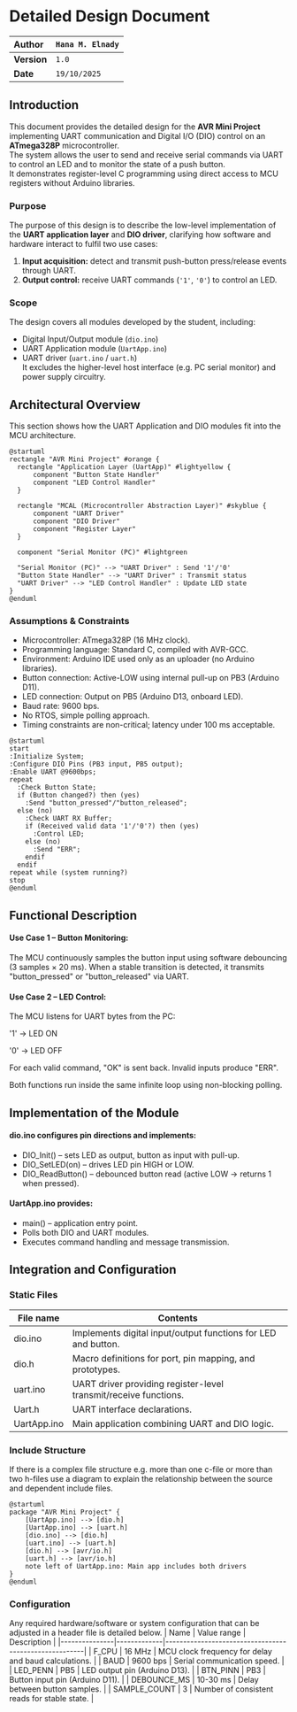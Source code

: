 # Detailed Design Document

| **Author**              | `Hana M. Elnady`                                     |
|:------------------------|:-----------------------------------------------------|
| **Version**             | `1.0`                                                |
| **Date**                | `19/10/2025`                                         |

## Introduction
This document provides the detailed design for the **AVR Mini Project** implementing UART communication and Digital I/O (DIO) control on an **ATmega328P** microcontroller.  
The system allows the user to send and receive serial commands via UART to control an LED and to monitor the state of a push button.  
It demonstrates register-level C programming using direct access to MCU registers without Arduino libraries.

### Purpose
The purpose of this design is to describe the low-level implementation of the **UART application layer** and **DIO driver**, clarifying how software and hardware interact to fulfil two use cases:
1. **Input acquisition:** detect and transmit push-button press/release events through UART.  
2. **Output control:** receive UART commands (`'1'`, `'0'`) to control an LED.

### Scope
The design covers all modules developed by the student, including:
- Digital Input/Output module (`dio.ino`)
- UART Application module (`UartApp.ino`)
- UART driver (`uart.ino` / `uart.h`)  
It excludes the higher-level host interface (e.g. PC serial monitor) and power supply circuitry.

## Architectural Overview
This section shows how the UART Application and DIO modules fit into the MCU architecture.

```plantuml
@startuml
rectangle "AVR Mini Project" #orange {
  rectangle "Application Layer (UartApp)" #lightyellow {
      component "Button State Handler"
      component "LED Control Handler"
  }

  rectangle "MCAL (Microcontroller Abstraction Layer)" #skyblue {
      component "UART Driver"
      component "DIO Driver"
      component "Register Layer"
  }

  component "Serial Monitor (PC)" #lightgreen

  "Serial Monitor (PC)" --> "UART Driver" : Send '1'/'0'
  "Button State Handler" --> "UART Driver" : Transmit status
  "UART Driver" --> "LED Control Handler" : Update LED state
}
@enduml

```

### Assumptions & Constraints
- Microcontroller: ATmega328P (16 MHz clock).
- Programming language: Standard C, compiled with AVR-GCC.
- Environment: Arduino IDE used only as an uploader (no Arduino libraries).
- Button connection: Active-LOW using internal pull-up on PB3 (Arduino D11).
- LED connection: Output on PB5 (Arduino D13, onboard LED).
- Baud rate: 9600 bps.
- No RTOS, simple polling approach.
- Timing constraints are non-critical; latency under 100 ms acceptable.

```plantuml
@startuml
start
:Initialize System;
:Configure DIO Pins (PB3 input, PB5 output);
:Enable UART @9600bps;
repeat
  :Check Button State;
  if (Button changed?) then (yes)
    :Send "button_pressed"/"button_released";
  else (no)
    :Check UART RX Buffer;
    if (Received valid data '1'/'0'?) then (yes)
      :Control LED;
    else (no)
      :Send "ERR";
    endif
  endif
repeat while (system running?)
stop
@enduml

```

## Functional Description
#### Use Case 1 – Button Monitoring:
The MCU continuously samples the button input using software debouncing (3 samples × 20 ms).
When a stable transition is detected, it transmits "button_pressed" or "button_released" via UART.

#### Use Case 2 – LED Control:
The MCU listens for UART bytes from the PC:

'1' → LED ON

'0' → LED OFF

For each valid command, "OK" is sent back. Invalid inputs produce "ERR".

Both functions run inside the same infinite loop using non-blocking polling.

## Implementation of the Module
#### dio.ino configures pin directions and implements:
- DIO_Init() – sets LED as output, button as input with pull-up.
- DIO_SetLED(on) – drives LED pin HIGH or LOW.
- DIO_ReadButton() – debounced button read (active LOW → returns 1 when pressed).

#### UartApp.ino provides:
- main() – application entry point.
- Polls both DIO and UART modules.
- Executes command handling and message transmission.

## Integration and Configuration
### Static Files

| File name   | Contents                                                         |
|-------------|------------------------------------------------------------------|
| dio.ino     | Implements digital input/output functions for LED and button.    |
| dio.h       | Macro definitions for port, pin mapping, and prototypes.         |
| uart.ino    | UART driver providing register-level transmit/receive functions. |
| Uart.h      | UART interface declarations.                                     |
| UartApp.ino | Main application combining UART and DIO logic.                   |

### Include Structure

If there is a complex file structure e.g. more than one c-file or more than two h-files use a diagram to explain the relationship between the source and dependent include files.

```plantuml
@startuml
package "AVR Mini Project" {
    [UartApp.ino] --> [dio.h]
    [UartApp.ino] --> [uart.h]
    [dio.ino] --> [dio.h]
    [uart.ino] --> [uart.h]
    [dio.h] --> [avr/io.h]
    [uart.h] --> [avr/io.h]
    note left of UartApp.ino: Main app includes both drivers
}
@enduml
```

### Configuration
Any required hardware/software or system configuration that can be adjusted in a header file is detailed below.
| Name          | Value range | Description                                           |
|---------------|-------------|-------------------------------------------------------|
| F_CPU         | 16 MHz      | MCU clock frequency for delay and baud calculations.  |
| BAUD          | 9600 bps    | Serial communication speed.                           |
| LED_PENN      | PB5         | LED output pin (Arduino D13).                         |
| BTN_PINN      | PB3         | Button input pin (Arduino D11).                       |
| DEBOUNCE_MS   | 10-30 ms    | Delay between button samples.                         |
| SAMPLE_COUNT  | 3           | Number of consistent reads for stable state.          |

